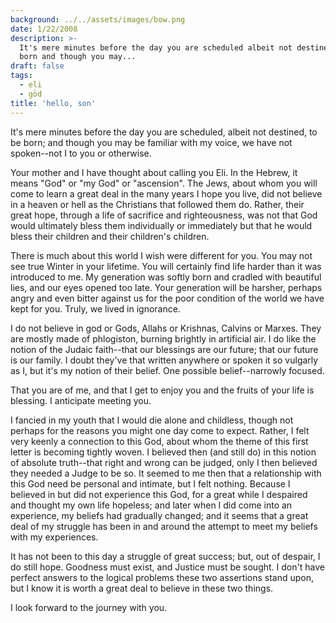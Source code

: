 ```yaml
---
background: ../../assets/images/bow.png
date: 1/22/2008
description: >-
  It's mere minutes before the day you are scheduled albeit not destined to be
  born and though you may...
draft: false
tags:
  - eli
  - göd
title: 'hello, son'
---
```


It's mere minutes before the day you are scheduled, albeit not destined, to be born; and though you may be familiar with my voice, we have not spoken--not I to you or otherwise.

Your mother and I have thought about calling you Eli. In the Hebrew, it means "God" or "my God" or "ascension". The Jews, about whom you will come to learn a great deal in the many years I hope you live, did not believe in a heaven or hell as the Christians that followed them do. Rather, their great hope, through a life of sacrifice and righteousness, was not that God would ultimately bless them individually or immediately but that he would bless their children and their children's children.

There is much about this world I wish were different for you. You may not see true Winter in your lifetime. You will certainly find life harder than it was introduced to me. My generation was softly born and cradled with beautiful lies, and our eyes opened too late. Your generation will be harsher, perhaps angry and even bitter against us for the poor condition of the world we have kept for you. Truly, we lived in ignorance.

I do not believe in god or Gods, Allahs or Krishnas, Calvins or Marxes. They are mostly made of phlogiston, burning brightly in artificial air. I do like the notion of the Judaic faith--that our blessings are our future; that our future is our family. I doubt they've that written anywhere or spoken it so vulgarly as I, but it's my notion of their belief. One possible belief--narrowly focused.

That you are of me, and that I get to enjoy you and the fruits of your life is blessing. I anticipate meeting you.

I fancied in my youth that I would die alone and childless, though not perhaps for the reasons you might one day come to expect. Rather, I felt very keenly a connection to this God, about whom the theme of this first letter is becoming tightly woven. I believed then (and still do) in this notion of absolute truth--that right and wrong can be judged, only I then believed they needed a Judge to be so. It seemed to me then that a relationship with this God need be personal and intimate, but I felt nothing. Because I believed in but did not experience this God, for a great while I despaired and thought my own life hopeless; and later when I did come into an experience, my beliefs had gradually changed; and it seems that a great deal of my struggle has been in and around the attempt to meet my beliefs with my experiences.

It has not been to this day a struggle of great success; but, out of despair, I do still hope. Goodness must exist, and Justice must be sought. I don't have perfect answers to the logical problems these two assertions stand upon, but I know it is worth a great deal to believe in these two things.

I look forward to the journey with you.
